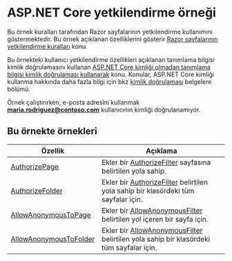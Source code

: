 # <a name="aspnet-core-authorization-sample"></a>ASP.NET Core yetkilendirme örneği

Bu örnek kuralları tarafından Razor sayfalarının yetkilendirme kullanımını göstermektedir. Bu örnek açıklanan özelliklerini gösterir [Razor sayfalarının yetkilendirme kuralları](https://docs.microsoft.com/aspnet/core/security/authorization/razor-pages-authorization) konu.

Bu örnekteki kullanıcı yetkilendirme özellikleri açıklanan tanımlama bilgisi kimlik doğrulamasını kullanan [ASP.NET Core kimliği olmadan tanımlama bilgisi kimlik doğrulaması kullanarak](https://docs.microsoft.com/aspnet/core/security/authentication/cookie) konu. Konular, ASP.NET Core kimliği kullanma hakkında daha fazla bilgi için bkz [kimlik doğrulaması](https://docs.microsoft.com/aspnet/core/security/authentication/index) belgelere bölümü.

Örnek çalıştırırken, e-posta adresini kullanmak  **maria.rodriguez@contoso.com**  kullanıcının kimliği doğrulanamıyor.

## <a name="examples-in-this-sample"></a>Bu örnekte örnekleri

| Özellik | Açıklama |
| ------- | ----------- |
| [AuthorizePage](https://docs.microsoft.com/dotnet/api/microsoft.extensions.dependencyinjection.pageconventioncollectionextensions.authorizepage) | Ekler bir [AuthorizeFilter](https://docs.microsoft.com/dotnet/api/microsoft.aspnetcore.mvc.authorization.authorizefilter) sayfasına belirtilen yola sahip. |
| [AuthorizeFolder](https://docs.microsoft.com/dotnet/api/microsoft.extensions.dependencyinjection.pageconventioncollectionextensions.authorizefolder) | Ekler bir [AuthorizeFilter](https://docs.microsoft.com/dotnet/api/microsoft.aspnetcore.mvc.authorization.authorizefilter) belirtilen yola sahip bir klasördeki tüm sayfalar için. |
| [AllowAnonymousToPage](https://docs.microsoft.com/dotnet/api/microsoft.extensions.dependencyinjection.pageconventioncollectionextensions.allowanonymoustopage) | Ekler bir [AllowAnonymousFilter](https://docs.microsoft.com/dotnet/api/microsoft.aspnetcore.mvc.authorization.allowanonymousfilter) belirtilen yol içeren bir sayfa için. |
| [AllowAnonymousToFolder](https://docs.microsoft.com/dotnet/api/microsoft.extensions.dependencyinjection.pageconventioncollectionextensions.allowanonymoustofolder) | Ekler bir [AllowAnonymousFilter](https://docs.microsoft.com/dotnet/api/microsoft.aspnetcore.mvc.authorization.allowanonymousfilter) belirtilen yola sahip bir klasördeki tüm sayfalar için. |

